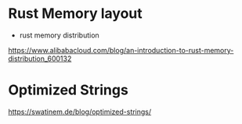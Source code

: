 # Rust Memory layout

-  rust memory distribution

https://www.alibabacloud.com/blog/an-introduction-to-rust-memory-distribution_600132

# Optimized Strings

https://swatinem.de/blog/optimized-strings/
